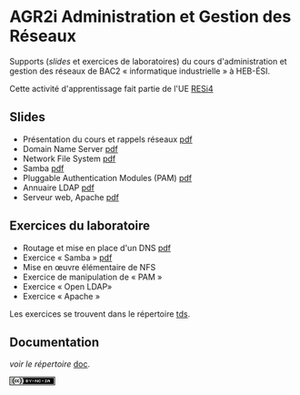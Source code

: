 # AGR2i Administration et Gestion des Réseaux

Supports (*slides* et exercices de laboratoires) du cours d'administration et
gestion des réseaux de BAC2 «&nbsp;informatique industrielle&nbsp;» à HEB-ÉSI.

Cette activité d'apprentissage fait partie de l'UE 
[RESi4](http://www.heb.be/esi/grilleI4_fr.htm)

## Slides

* Présentation du cours et rappels réseaux
  [pdf](slides/agr2i-présentation.pdf)
* Domain Name Server [pdf](slides/agr2i-dns.pdf)
* Network File System [pdf](slides/agr2i-nfs.pdf)
* Samba [pdf](slides/agr2i-samba.pdf)
* Pluggable Authentication Modules (PAM)
  [pdf](slides/agr2i-pam.pdf)
* Annuaire LDAP [pdf](slides/agr2i-ldap.pdf)
* Serveur web, Apache [pdf](slides/agr2i-apache.pdf)

## Exercices du laboratoire

* Routage et mise en place d'un DNS
  [pdf](tds/AGR2i-TD1-routage-dns.pdf) 
* Exercice « Samba » [pdf](tds/AGR2i-TD2-samba.pdf)
* Mise en œuvre élémentaire de NFS
* Exercice de manipulation de « PAM »
* Exercice « Open LDAP»
* Exercice « Apache » 

Les exercices se trouvent dans le répertoire
[tds](tds). 

## Documentation

*voir le répertoire* [doc](doc). 



[![CC](cc-by-nc-sa-80x15.png)](http://creativecommons.org/licenses/by-nc-sa/4.0/deed.fr)

